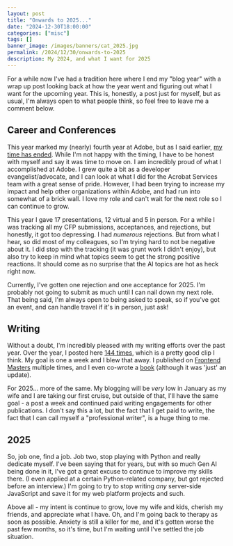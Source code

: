 ```yaml
---
layout: post
title: "Onwards to 2025..."
date: "2024-12-30T18:00:00"
categories: ["misc"]
tags: []
banner_image: /images/banners/cat_2025.jpg
permalink: /2024/12/30/onwards-to-2025
description: My 2024, and what I want for 2025
---
```


For a while now I've had a tradition here where I end my "blog year" with a wrap up post looking back at how the year went and figuring out what I want for the upcoming year. This is, honestly, a post just for myself, but as usual, I'm always open to what people think, so feel free to leave me a comment below. 

## Career and Conferences

This year marked my (nearly) fourth year at Adobe, but as I said earlier, [my time has ended](https://www.raymondcamden.com/2024/12/13/in-search-of-my-next-role). While I'm not happy with the timing, I have to be honest with myself and say it was time to move on. I am incredibly proud of what I accomplished at Adobe. I grew quite a bit as a developer evangelist/advocate, and I can look at what I did for the Acrobat Services team with a great sense of pride. However, I had been trying to increase my impact and help other organizations within Adobe, and had run into somewhat of a brick wall. I love my role and can't wait for the next role so I can continue to grow. 

This year I gave 17 presentations, 12 virtual and 5 in person. For a while I was tracking all my CFP submissions, acceptances, and rejections, but honestly, it got too depressing. I had *numerous* rejections. But from what I hear, so did most of my colleagues, so I'm trying hard to not be negative about it. I did stop with the tracking (it was grunt work I didn't enjoy), but also try to keep in mind what topics seem to get the strong positive reactions. It should come as no surprise that the AI topics are hot as heck right now. 

Currently, I've gotten one rejection and one acceptance for 2025. I'm probably not going to submit as much until I can nail down my next role. That being said, I'm always open to being asked to speak, so if you've got an event, and can handle travel if it's in person, just ask!

## Writing

Without a doubt, I'm incredibly pleased with my writing efforts over the past year. Over the year, I posted here [144 times](https://www.raymondcamden.com/stats), which is a pretty good clip I think. My goal is one a week and I blew that away. I published on [Frontend Masters](https://frontendmasters.com/blog/) multiple times, and I even co-wrote a [book](https://www.amazon.com/Frontend-Development-Projects-Vue-js-fundamentals/dp/1803234997?keywords=frontend+development+projects+with+vue.js+3&qid=1678030414&sprefix=frontend+de,aps,102&sr=8-1&linkCode=sl1&tag=raymondcamd06-20&linkId=ffa41f08b2c983e31964081eaaecd970&language=en_US&ref_=as_li_ss_tl) (although it was 'just' an update). 

For 2025... more of the same. My blogging will be *very* low in January as my wife and I are taking our first cruise, but outside of that, I'll have the same goal - a post a week and continued paid writing engagements for other publications. I don't say this a lot, but the fact that I get paid to write, the fact that I can call myself a "professional writer", is a huge thing to me. 

## 2025

So, job one, find a job. Job two, stop playing with Python and really dedicate myself. I've been saying that for years, but with so much Gen AI being done in it, I've got a great excuse to continue to improve my skills there. (I even applied at a certain Python-related company, but got rejected before an interview.) I'm going to try to stop writing *any* server-side JavaScript and save it for my web platform projects and such. 

Above all - my intent is continue to grow, love my wife and kids, cherish my friends, and appreciate what I have. Oh, and I'm going back to therapy as soon as possible. Anxiety is still a killer for me, and it's gotten worse the past few months, so it's time, but I'm waiting until I've settled the job situation. 